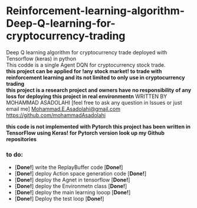 # Reinforcement-learning-algorithm-Deep-Q-learning-for-cryptocurrency-trading
Deep Q learning algorithm for cryptocurrency trade deployed with Tensorflow (keras) in python  
This codde is a single Agent DQN for cryptocurrency stock trade.  
**this project can be applied for !any stock market! to trade with reinforcement learning and its not limited to only use in cryptocurrency trading**   
**this project is a research project and owners have no responsibility of any loss for deploying this project in real environmentn** 
WRITTEN BY MOHAMMAD ASADOLAHI  [feel free to ask any question in Issues or just email me]
Mohammad.E.Asadolahi@gmail.com  
https://github.com/mohammadAsadolahi  

**this code is not implemented with Pytorch this project has been written in TensorFlow using Keras! for Pytorch version look up my Github repositories**
### to do:  
* [****Done!****] write the ReplayBuffer code  [****Done!****]  
* [****Done!****] deploy Action space generation code [****Done!****]  
* [****Done!****] deploy the Agnet in tensorflow [****Done!****]  
* [****Done!****] deploy the Environmetn class  [****Done!****] 
* [****Done!****] deploy the main learning looop  [****Done!****]
* [****Done!****] Deploy the test loop [****Done!****]

